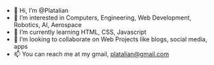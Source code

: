 - 👋 Hi, I’m @Platalian
- 👀 I’m interested in Computers, Engineering, Web Development, Robotics, AI, Aerospace
- 🌱 I’m currently learning HTML, CSS, Javascript
- 💞️ I’m looking to collaborate on Web Projects like blogs, social media, apps
- 📫 You can reach me at my gmail, platalian@gmail.com

<!---
Platalian/Platalian is a ✨ special ✨ repository because its `README.md` (this file) appears on your GitHub profile.
You can click the Preview link to take a look at your changes.
--->

